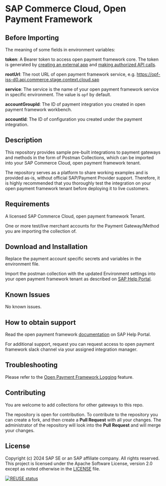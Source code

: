 # SAP Commerce Cloud, Open Payment Framework

## Before Importing
The meaning of some fields in environment variables: 

**token**: A Bearer token to access open payment framework core. The token is generated by [creating an external app](https://help.sap.com/docs/SAP_COMMERCE_CLOUD_PUBLIC_CLOUD/0996ba68e5794b8ab51db8d25d4c9f8a/d927d21974fe4b368e063f72733bf0fe.html?state=DRAFT) and [making authorized API calls](https://help.sap.com/docs/SAP_COMMERCE_CLOUD_PUBLIC_CLOUD/0996ba68e5794b8ab51db8d25d4c9f8a/40c792e66e2942209dc853a43533d78d.html?state=DRAFT).

**rootUrl**: The root URL of open payment framework service, e.g. https://opf-iss-d0.api.commerce.stage.context.cloud.sap  

**service**: The service is the name of your open payment framework service in specific environment. The value is ``opf`` by default.

**accountGroupId**: The ID of payment integration you created in open payment framework workbench.  

**accountId**: The ID of configuration you created under the payment integration.  

## Description
This repository provides sample pre-built integrations to payment gateways and methods in the form of Postman Collections, which can be imported into your SAP Commerce Cloud, open payment framework tenant.

The repository serves as a platform to share working examples and is provided as-is, without official SAP/Payment Provider support. Therefore, it is highly recommended that you thoroughly test the integration on your open payment framework tenant before deploying it to live customers.

## Requirements
A licensed SAP Commerce Cloud, open payment framework Tenant.

One or more test/live merchant accounts for the Payment Gateway/Method you are importing the collection of.

## Download and Installation
Replace the payment account specific secrets and variables in the environment file.

Import the postman collection with the updated Environment settings into your open payment framework tenant as described on [SAP Help Portal](https://help.sap.com/docs/SAP_COMMERCE_CLOUD_PUBLIC_CLOUD/0996ba68e5794b8ab51db8d25d4c9f8a/562879e4d6fd4826b5d82219e5f19412.html?state=DRAFT).


## Known Issues
No known issues.

## How to obtain support
Read the open payment framework [documentation](https://help.sap.com/docs/SAP_COMMERCE_CLOUD_PUBLIC_CLOUD/0996ba68e5794b8ab51db8d25d4c9f8a/f3d565da0d524b8081c861b4f5dea359.html?state=DRAFT) on SAP Help Portal.
 
For additional support, request you can request access to open payment framework slack channel via your assigned integration manager.

## Troubleshooting

Please refer to the [Open Payment Framework Logging](https://help.sap.com/docs/SAP_COMMERCE_CLOUD_PUBLIC_CLOUD/0996ba68e5794b8ab51db8d25d4c9f8a/beab05c2985242d396b6f454dc1b8bea.html?state=DRAFT) feature.

## Contributing
You are welcome to add collections for other gateways to this repo. 

The repository is open for contribution. To contribute to the repository you can create a fork, and then create a **Pull Request** with all your changes. The administrator of the repository will look into the **Pull Request** and will merge your changes.

## License
Copyright (c) 2024 SAP SE or an SAP affiliate company. All rights reserved. This project is licensed under the Apache Software License, version 2.0 except as noted otherwise in the [LICENSE](LICENSES/Apache-2.0.txt) file.

[![REUSE status](https://api.reuse.software/badge/github.com/opf-postman/commerce-cloud-open-payment-integration)](https://api.reuse.software/info/github.com/opf-postman/commerce-cloud-open-payment-integration)
